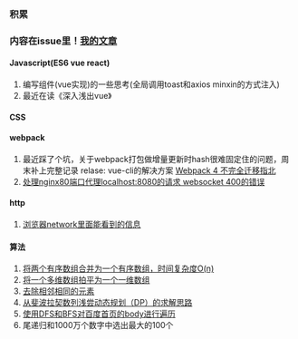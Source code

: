### 积累
### 内容在issue里！[我的文章](https://github.com/Moriarty02/blog/issues)
#### Javascript(ES6 vue react)
1. 编写组件(vue实现)的一些思考(全局调用toast和axios minxin的方式注入)
2. 最近在读《深入浅出vue》


#### CSS
#### webpack
1. 最近踩了个坑，关于webpack打包做增量更新时hash很难固定住的问题，周末补上完整记录
relase: vue-cli的解决方案 [Webpack 4 不完全迁移指北](https://github.com/dwqs/blog/issues/60)
2. [处理nginx80端口代理localhost:8080的请求 websocket 400的错误](https://github.com/Moriarty02/blog/issues/7)
#### http
1. [ 浏览器network里面能看到的信息](https://github.com/Moriarty02/blog/issues/5)
#### 算法
1. [将两个有序数组合并为一个有序数组，时间复杂度O(n)](https://github.com/Moriarty02/blog/issues/1)
2. [将一个多维数组拍平为一个一维数组](https://github.com/Moriarty02/blog/issues/2)
3. [去除相邻相同的元素](https://github.com/Moriarty02/blog/issues/3)
4. [从斐波拉契数列浅尝动态规划（DP）的求解思路 ](https://github.com/Moriarty02/blog/issues/4)
5. [使用DFS和BFS对百度首页的body进行遍历](https://github.com/Moriarty02/blog/issues/6)
6. 尾递归和1000万个数字中选出最大的100个